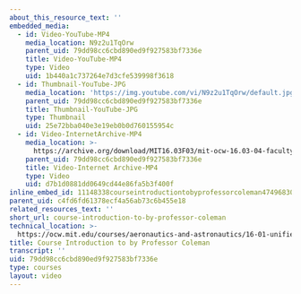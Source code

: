 ```yaml
---
about_this_resource_text: ''
embedded_media:
  - id: Video-YouTube-MP4
    media_location: N9z2u1TqOrw
    parent_uid: 79dd98cc6cbd890ed9f927583bf7336e
    title: Video-YouTube-MP4
    type: Video
    uid: 1b440a1c737264e7d3cfe539998f3618
  - id: Thumbnail-YouTube-JPG
    media_location: 'https://img.youtube.com/vi/N9z2u1TqOrw/default.jpg'
    parent_uid: 79dd98cc6cbd890ed9f927583bf7336e
    title: Thumbnail-YouTube-JPG
    type: Thumbnail
    uid: 25e72bba040e3e19eb0b0d760155954c
  - id: Video-InternetArchive-MP4
    media_location: >-
      https://archive.org/download/MIT16.03F03/mit-ocw-16.03-04-facultyint-coleman-30apr2004-220k.mp4
    parent_uid: 79dd98cc6cbd890ed9f927583bf7336e
    title: Video-Internet Archive-MP4
    type: Video
    uid: d7b1d0881dd0649cd44e86fa5b3f400f
inline_embed_id: 11148338courseintroductiontobyprofessorcoleman47496830
parent_uid: c4fd6fd61378ecf4a56ab73c6b455e18
related_resources_text: ''
short_url: course-introduction-to-by-professor-coleman
technical_location: >-
  https://ocw.mit.edu/courses/aeronautics-and-astronautics/16-01-unified-engineering-i-ii-iii-iv-fall-2005-spring-2006/syllabus/course-introduction-to-by-professor-coleman
title: Course Introduction to by Professor Coleman
transcript: ''
uid: 79dd98cc6cbd890ed9f927583bf7336e
type: courses
layout: video
---
```

